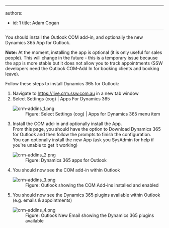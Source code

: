 

---
authors:
  - id: 1
    title: Adam Cogan
---




<span class='intro'> <p class="ssw15-rteElement-P">You should install the Outlook COM add-in,&#160;and optionally the new Dynamics 365 App for Outlook.<br></p> </span>

<p class="ssw15-rteElement-P">
   <b>Note&#58;</b> At the moment, installing the app is optional (it is only useful for sales people). This will change in the future - this is a temporary issue because the app is more stable but it does not allow you to track appointments (SSW developers need the Outlook COM-Add In for booking clients and booking leave).​​<br></p><p class="ssw15-rteElement-P">Follow these steps to install Dynamics 365 for Outlook&#58;﻿<br></p><ol><li>﻿﻿﻿﻿Navigate to&#160;<a href="https&#58;//live.crm.ssw.com.au/">https&#58;//live.crm.ssw.com.au</a> in a new tab window​​<br></li><li>Select Settings (cog) | Apps For Dynamics 365<br> 
      <dl class="image"><dt>
            <img src="/PublishingImages/crm-addins_1.png" alt="crm-addins_1.png" />
         </dt><dd>Figure&#58; Select Settings (cog) | Apps for Dynamics 365 ﻿menu﻿ item</dd></dl></li><li>Install the COM add-in and optionally install the App.<br>From this page, you should have the option to Download Dynamics 365 for Outlook and then follow the prompts to finish the configuration.<br>You can optionally install the new App (ask you SysAdmin for help if you're unable to get it working)﻿<br>
      <dl class="image"><dt> 
            <img src="/PublishingImages/crm-addins_2.png" alt="crm-addins_2.png" /> 
         </dt><dd>Figure&#58; Dynamics 365 apps for Outlook﻿<br></dd></dl></li><li>You should now see the COM add-in within Outlook﻿<br> 
      <dl class="image"><dt> 
            <img src="/PublishingImages/crm-addins_3.png" alt="crm-addins_3.png" /> 
         </dt><dd>Figure&#58; Outlook showing the COM Add-ins installed and enabled﻿﻿<br></dd></dl></li><li>You should now see the Dynamics 365 plugins available within Outlook﻿ (e.g. emails &amp; appointments)​<br>
      <dl class="image"><dt> 
            <img src="/PublishingImages/crm-addins_4.png" alt="crm-addins_4.png" /> 
         </dt><dd>Figure&#58; Outlook New Email showing the Dynamics 365 plugins available</dd></dl></li></ol>​<br>



